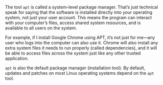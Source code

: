 The tool `apt` is called a system-level package manager. That’s just technical speak for saying that the software is installed directly into your operating system, not just your user account. This means the program can interact with your computer’s files, access shared system resources, and is available to all users on the system. 

For example, if I install Google Chrome using APT, it’s not just for me—any user who logs into the computer can also use it. Chrome will also install any extra system files it needs to run properly (called dependencies), and it will be able to access files across the system just like any other trusted application.

`apt` is also the default package manager (installation tool). By default, updates and patches on most Linux operating systems depend on the `apt` tool. 
